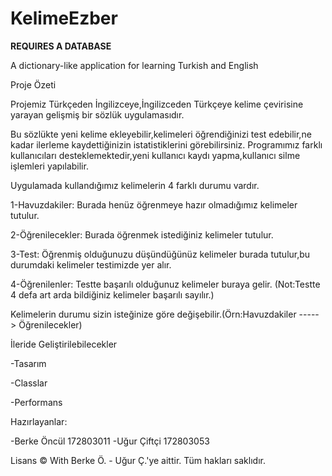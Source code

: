 # KelimeEzber

******REQUIRES A DATABASE******

 A dictionary-like application for learning Turkish and English

Proje Özeti

Projemiz Türkçeden İngilizceye,İngilizceden Türkçeye kelime çevirisine yarayan gelişmiş bir sözlük uygulamasıdır.



Bu sözlükte yeni kelime ekleyebilir,kelimeleri öğrendiğinizi test edebilir,ne kadar ilerleme kaydettiğinizin istatistiklerini görebilirsiniz.
Programımız farklı kullanıcıları desteklemektedir,yeni kullanıcı kaydı yapma,kullanıcı silme işlemleri yapılabilir.

Uygulamada kullandığımız kelimelerin 4 farklı durumu vardır.

1-Havuzdakiler: Burada henüz öğrenmeye hazır olmadığımız kelimeler tutulur.

2-Öğrenilecekler: Burada öğrenmek istediğiniz kelimeler tutulur.

3-Test: Öğrenmiş olduğunuzu düşündüğünüz kelimeler burada tutulur,bu durumdaki kelimeler testimizde yer alır.

4-Öğrenilenler: Testte başarılı olduğunuz kelimeler buraya gelir.
(Not:Testte 4 defa art arda bildiğiniz kelimeler başarılı sayılır.)


Kelimelerin durumu sizin isteğinize göre değişebilir.(Örn:Havuzdakiler -----> Öğrenilecekler)

İleride Geliştirilebilecekler

-Tasarım

-Classlar

-Performans

Hazırlayanlar:

-Berke Öncül 172803011
-Uğur Çiftçi 172803053

Lisans 
© With Berke Ö. - Uğur Ç.'ye aittir. Tüm hakları saklıdır.



